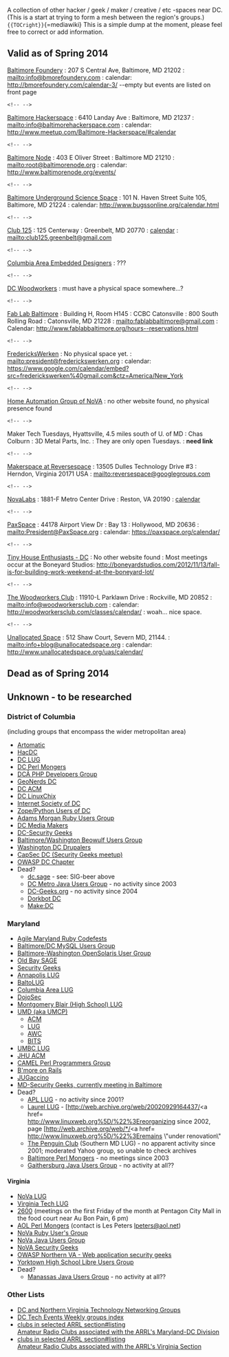 A collection of other hacker / geek / maker / creative / etc -spaces
near DC. (This is a start at trying to form a mesh between the region's
groups.) `{{TOCright}}`{=mediawiki} This is a simple dump at the moment,
please feel free to correct or add information.

## Valid as of Spring 2014

[Baltimore Foundery](http://bmorefoundery.com/)
:   207 S Central Ave, Baltimore, MD 21202
:   [mailto:info@bmorefoundery.com](mailto:info@bmorefoundery.com)
:   calendar: <http://bmorefoundery.com/calendar-3/> --empty but events
    are listed on front page

```{=html}
<!-- -->
```

[Baltimore Hackerspace](http://baltimorehackerspace.com/)
:   6410 Landay Ave‎
:   Baltimore, MD 21237
:   [mailto:info@baltimorehackerspace.com](mailto:info@baltimorehackerspace.com)
:   calendar: <http://www.meetup.com/Baltimore-Hackerspace/#calendar>

```{=html}
<!-- -->
```

[Baltimore Node](http://www.baltimorenode.org/)
:   403 E Oliver Street
:   Baltimore MD 21210
:   [mailto:root@baltimorenode.org](mailto:root@baltimorenode.org)
:   calendar: <http://www.baltimorenode.org/events/>

```{=html}
<!-- -->
```

[Baltimore Underground Science Space](http://www.bugssonline.org/)
:   101 N. Haven Street Suite 105, Baltimore, MD 21224
:   calendar: <http://www.bugssonline.org/calendar.html>

```{=html}
<!-- -->
```

[Club 125](http://club125.com/)
:   125 Centerway‎
:   Greenbelt, MD 20770
:   [calendar](http://club125.com/calendar/)
:   [mailto:club125.greenbelt@gmail.com](mailto:club125.greenbelt@gmail.com)

```{=html}
<!-- -->
```

[Columbia Area Embedded Designers](http://www.meetup.com/The-Columbia-Area-Embedded-Designers-Meetup-Group/)
:   ???

```{=html}
<!-- -->
```

[DC Woodworkers](http://www.meetup.com/DC-woodworkers/)
:   must have a physical space somewhere...?

```{=html}
<!-- -->
```

[Fab Lab Baltimore](http://www.fablabbaltimore.org/index.html)
:   Building H, Room H145
:   CCBC Catonsville
:   800 South Rolling Road
:   Catonsville, MD 21228
:   [mailto:fablabbaltimore@gmail.com](mailto:fablabbaltimore@gmail.com)
:   Calendar: <http://www.fablabbaltimore.org/hours--reservations.html>

```{=html}
<!-- -->
```

[FredericksWerken](https://www.frederickswerken.org/)
:   No physical space yet.
:   [mailto:president@frederickswerken.org](mailto:president@frederickswerken.org)
:   calendar:
    <https://www.google.com/calendar/embed?src=frederickswerken%40gmail.com&ctz=America/New_York>

```{=html}
<!-- -->
```

[Home Automation Group of NoVA](http://www.meetup.com/Home-Automation-Group-of-Northern-Virginia/)
:   no other website found, no physical presence found

```{=html}
<!-- -->
```

Maker Tech Tuesdays, Hyattsville, 4.5 miles south of U. of MD
:   Chas Colburn
:   3D Metal Parts, Inc.
:   They are only open Tuesdays.
:   **need link**

```{=html}
<!-- -->
```

[Makerspace at Reversespace](http://reversespace.com/)
:   13505 Dulles Technology Drive #3
:   Herndon, Virginia 20171 USA
:   [mailto:reversespace@googlegroups.com](mailto:reversespace@googlegroups.com)

```{=html}
<!-- -->
```

[NovaLabs](http://www.nova-labs.org/)
:   1881-F Metro Center Drive
:   Reston, VA 20190
:   [calendar](http://www.nova-labs.org/calendar/)

```{=html}
<!-- -->
```

[PaxSpace](https://paxspace.org/)
:   44178 Airport View Dr
:   Bay 13
:   Hollywood, MD 20636
:   [mailto:President@PaxSpace.org](mailto:President@PaxSpace.org)
:   calendar: <https://paxspace.org/calendar/>

```{=html}
<!-- -->
```

[Tiny House Enthusiasts - DC](http://www.meetup.com/Tiny-House-Enthusiasts-DC/)
:   No other website found
:   Most meetings occur at the Boneyard Studios:
    <http://boneyardstudios.com/2012/11/13/fall-is-for-building-work-weekend-at-the-boneyard-lot/>

```{=html}
<!-- -->
```

[The Woodworkers Club](http://woodworkersclub.com/)
:   11910-L Parklawn Drive
:   Rockville, MD 20852
:   [mailto:info@woodworkersclub.com](mailto:info@woodworkersclub.com)
:   calendar: <http://woodworkersclub.com/classes/calendar/>
:   woah... nice space.

```{=html}
<!-- -->
```

[Unallocated Space](http://www.unallocatedspace.org/uas/)
:   512 Shaw Court, Severn MD, 21144.
:   [mailto:info+blog@unallocatedspace.org](mailto:info+blog@unallocatedspace.org)
:   calendar: <http://www.unallocatedspace.org/uas/calendar/>

## Dead as of Spring 2014

## Unknown - to be researched

### District of Columbia

(including groups that encompass the wider metropolitan area)

-   [Artomatic](http://www.artomatic.org/)
-   [HacDC](http://hacdc.org/)
-   [DC LUG](http://www.tux.org/dclug/)
-   [DC Perl Mongers](http://dc.pm.org/)
-   [DCÂ PHP Developers Group](http://www.dcphp.net/)
-   [GeoNerds DC](http://www.meetup.com/GeoNerds-DC/)
-   [DC ACM](http://dcacm.org/)
-   [DC LinuxChix](http://hoteldetective.org/dc-linuxchix/)
-   [Internet Society of DC](http://www.dcisoc.org/)
-   [Zope/Python Users of DC](http://www.zpug.org/)
-   [Adams Morgan Ruby Users Group](http://www.rubydc.org/)
-   [DC Media Makers](http://dcmediamakers.wordpress.com/)
-   [DC-Security Geeks](https://lists.shmoo.com/mailman/listinfo/sg-dc)
-   [Baltimore/Washington Beowulf Users Group](http://www.bwbug.org/)
-   [Washington DC Drupalers](http://groups.drupal.org/washington-dc-drupalers/)
-   [CapSec DC (Security Geeks meetup)](http://capsecdc.org)
-   [OWASP DC Chapter](http://www.owasp.org/index.php/Washington_DC)
-   Dead?
    -   [dc.sage](http://www.dc-sage.org/) - see: SIG-beer above
    -   [DC Metro Java Users Group](https://dcmetrojug.dev.java.net/) -
        no activity since 2003
    -   [DC-Geeks.org](http://www.dc-geeks.org/) - no activity since
        2004
    -   [Dorkbot DC](http://www.dorkbot.org/dorkbotdc/)
    -   [Make:DC](http://makedc.org/) 

### Maryland

-   [Agile Maryland Ruby Codefests](http://agilemaryland.org/moin/CodeProject)
-   [Baltimore/DC MySQL Users Group](http://mysql.meetup.com/145/)
-   [Baltimore-Washington OpenSolaris User
    Group](https://opensolaris.org/os/project/bwosug/)
-   [Old Bay SAGE](http://www.oldbaysage.org/)
-   [Security Geeks](http://securitygeeks.shmoo.com/)
-   [Annapolis LUG](http://www.annapolislinux.org/)
-   [BaltoLUG](http://www.baltolug.org/modules/AMS/)
-   [Columbia Area LUG](http://www.calug.org/)
-   [DojoSec](http://www.dojosec.com/)
-   [Montgomery Blair (High School) LUG](http://mblug.mbhs.edu/)
-   [UMD (aka UMCP)](http://www.umd.edu)
    -   [ACM](http://seam.cs.umd.edu/acm)
    -   [LUG](http://www.umlug.umd.edu/)
    -   [AWC](http://www.cs.umd.edu/~awc/)
    -   [BITS](http://www.marylandbits.com/)
-   [UMBC LUG](http://lug.umbc.edu/)
-   [JHU ACM](http://www.acm.jhu.edu/)
-   [CAMEL Perl Programmers Group](http://camel.pm.org/)
-   [B'more on Rails](http://www.bmoreonrails.org/)
-   [JUGaccino](https://jugaccino-web.dev.java.net/)
-   [MD-Security Geeks, currently meeting in Baltimore](http://lists.shmoo.com/mailman/listinfo/secgeeks)
-   Dead?
    -   [APL LUG](http://fermi.jhuapl.edu/apllug/) - no activity since
        2001?
    -   [Laurel LUG](http://www.linuxweb.org/) -
        \[<http://web.archive.org/web/20020929164437/>\<a href=
        <http://www.linuxweb.org%5D/%22%3Ereorganizing> since 2002, page
        \[<http://web.archive.org/web/*/>\<a href=
        <http://www.linuxweb.org%5D/%22%3Eremains> \\"under renovation\\"
    -   [The Penguin Club](http://free.prohosting.com/~lugsm/) (Southern
        MD LUG) - no apparent activity since 2001; moderated Yahoo
        group, so unable to check archives
    -   [Baltimore Perl Mongers](http://baltimore.pm.org/) - no meetings
        since 2003
    -   [Gaithersburg Java Users Group](https://gjug.dev.java.net/) - no
        activity at all??

#### Virginia

-   [NoVa LUG](http://novalug.tux.org/)
-   [Virginia Tech LUG](http://www.vtluug.org.vt.edu/)
-   [2600](http://www.2600.com/) (meetings on the first Friday of the
    month at Pentagon City Mall in the food court near Au Bon Pain, 6
    pm)
-   [AOL Perl Mongers](http://aol.pm.org/) (contact is Les Peters
    <lpeters@aol.net>)
-   [NoVa Ruby User's Group](http://novarug.org/)
-   [NoVa Java Users Group](https://novajug.dev.java.net/)
-   [NoVA Security Geeks](http://novasec.blogspot.com/)
-   [OWASP Northern VA - Web application security geeks](http://www.owasp.org/index.php/Virginia_(Northern_Virginia))
-   [Yorktown High School Libre Users Group](http://www.tux.org/yhslug/)
-   Dead?
    -   [Manassas Java Users Group](https://manassasjug.dev.java.net/) -
        no activity at all??

### Other Lists

-   [DC and Northern Virginia Technology Networking Groups](http://www.ddmcd.com/groups-events/)
-   [DC Tech Events Weekly groups index](http://dctechevents.com/groups/)
-   [clubs in selected ARRL section#listing
    Amateur Radio Clubs associated with the ARRL's Maryland-DC Division](http://www.arrl.org/FandES/field/club/clubsearch.phtml?section=MDC&selsect=Show)
-   [clubs in selected ARRL section#listing
    Amateur Radio Clubs associated with the ARRL's Virginia Section](http://www.arrl.org/FandES/field/club/clubsearch.phtml?section=VA&selsect=Show)

